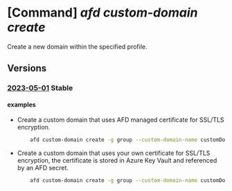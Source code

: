 # [Command] _afd custom-domain create_

Create a new domain within the specified profile.

## Versions

### [2023-05-01](/Resources/mgmt-plane/L3N1YnNjcmlwdGlvbnMve30vcmVzb3VyY2Vncm91cHMve30vcHJvdmlkZXJzL21pY3Jvc29mdC5jZG4vcHJvZmlsZXMve30vY3VzdG9tZG9tYWlucy97fQ==/2023-05-01.xml) **Stable**

<!-- mgmt-plane /subscriptions/{}/resourcegroups/{}/providers/microsoft.cdn/profiles/{}/customdomains/{} 2023-05-01 -->

#### examples

- Create a custom domain that uses AFD managed certificate for SSL/TLS encryption.
    ```bash
        afd custom-domain create -g group --custom-domain-name customDomain --profile-name profile --host-name www.contoso.com --minimum-tls-version TLS12 --certificate-type ManagedCertificate
    ```

- Create a custom domain that uses your own certificate for SSL/TLS encryption, the certificate is stored in Azure Key Vault and referenced by an AFD secret.
    ```bash
        afd custom-domain create -g group --custom-domain-name customDomain --profile-name profile --host-name www.contoso.com --minimum-tls-version TLS12 --certificate-type CustomerCertificate --secret secretName
    ```
